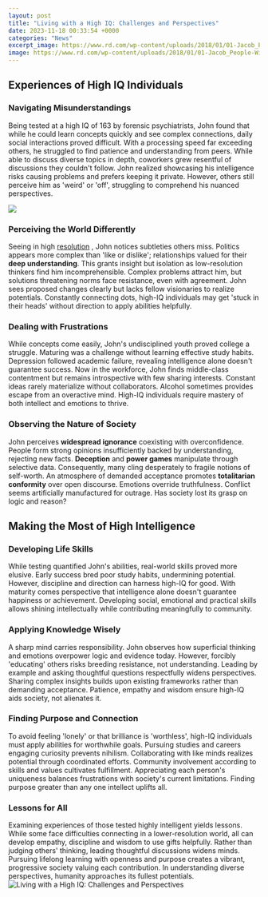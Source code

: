 ```yaml
---
layout: post
title: "Living with a High IQ: Challenges and Perspectives"
date: 2023-11-18 00:33:54 +0000
categories: "News"
excerpt_image: https://www.rd.com/wp-content/uploads/2018/01/01-Jacob_People-With-Higher-IQs-Than-Einstein_3384534j_REX_Shutterstock-760x506.jpg
image: https://www.rd.com/wp-content/uploads/2018/01/01-Jacob_People-With-Higher-IQs-Than-Einstein_3384534j_REX_Shutterstock-760x506.jpg
---
```


## Experiences of High IQ Individuals  
### Navigating Misunderstandings
Being tested at a high IQ of 163 by forensic psychiatrists, John found that while he could learn concepts quickly and see complex connections, daily social interactions proved difficult. With a processing speed far exceeding others, he struggled to find patience and understanding from peers. While able to discuss diverse topics in depth, coworkers grew resentful of discussions they couldn't follow. John realized showcasing his intelligence risks causing problems and prefers keeping it private. However, others still perceive him as 'weird' or 'off', struggling to comprehend his nuanced perspectives.  

![](https://i.imgur.com/ANJZwYy.png)
### Perceiving the World Differently  
Seeing in high [resolution](https://store.fi.io.vn/work-hard-so-my-st-bernard-live-a-better-dog-lover-2) , John notices subtleties others miss. Politics appears more complex than 'like or dislike'; relationships valued for their **deep understanding**. This grants insight but isolation as low-resolution thinkers find him incomprehensible. Complex problems attract him, but solutions threatening norms face resistance, even with agreement. John sees proposed changes clearly but lacks fellow visionaries to realize potentials. Constantly connecting dots, high-IQ individuals may get 'stuck in their heads' without direction to apply abilities helpfully.
### Dealing with Frustrations  
While concepts come easily, John's undisciplined youth proved college a struggle. Maturing was a challenge without learning effective study habits. Depression followed academic failure, revealing intelligence alone doesn't guarantee success. Now in the workforce, John finds middle-class contentment but remains introspective with few sharing interests. Constant ideas rarely materialize without collaborators. Alcohol sometimes provides escape from an overactive mind. High-IQ individuals require mastery of both intellect and emotions to thrive.
### Observing the Nature of Society   
John perceives **widespread ignorance** coexisting with overconfidence. People form strong opinions insufficiently backed by understanding, rejecting new facts. **Deception** and **power games** manipulate through selective data. Consequently, many cling desperately to fragile notions of self-worth. An atmosphere of demanded acceptance promotes **totalitarian conformity** over open discourse. Emotions override truthfulness. Conflict seems artificially manufactured for outrage. Has society lost its grasp on logic and reason? 
## Making the Most of High Intelligence
### Developing Life Skills  
While testing quantified John's abilities, real-world skills proved more elusive. Early success bred poor study habits, undermining potential. However, discipline and direction can harness high-IQ for good. With maturity comes perspective that intelligence alone doesn't guarantee happiness or achievement. Developing social, emotional and practical skills allows shining intellectually while contributing meaningfully to community.
### Applying Knowledge Wisely  
A sharp mind carries responsibility. John observes how superficial thinking and emotions overpower logic and evidence today. However, forcibly 'educating' others risks breeding resistance, not understanding. Leading by example and asking thoughtful questions respectfully widens perspectives. Sharing complex insights builds upon existing frameworks rather than demanding acceptance. Patience, empathy and wisdom ensure high-IQ aids society, not alienates it.  
### Finding Purpose and Connection  
To avoid feeling 'lonely' or that brilliance is 'worthless', high-IQ individuals must apply abilities for worthwhile goals. Pursuing studies and careers engaging curiosity prevents nihilism. Collaborating with like minds realizes potential through coordinated efforts. Community involvement according to skills and values cultivates fulfillment. Appreciating each person's uniqueness balances frustrations with society's current limitations. Finding purpose greater than any one intellect uplifts all.
### Lessons for All  
Examining experiences of those tested highly intelligent yields lessons. While some face difficulties connecting in a lower-resolution world, all can develop empathy, discipline and wisdom to use gifts helpfully. Rather than judging others' thinking, leading thoughtful discussions widens minds. Pursuing lifelong learning with openness and purpose creates a vibrant, progressive society valuing each contribution. In understanding diverse perspectives, humanity approaches its fullest potentials.
![Living with a High IQ: Challenges and Perspectives](https://www.rd.com/wp-content/uploads/2018/01/01-Jacob_People-With-Higher-IQs-Than-Einstein_3384534j_REX_Shutterstock-760x506.jpg)